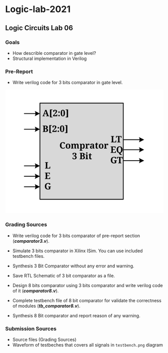 # Logic-lab-2021

## Logic Circuits Lab 06

### Goals

- How describle comparator in gate level?
- Structural implementation in Verilog

### Pre-Report
* Write verilog code for 3 bits comparator in gate level.

![ENCODER, DECODER, MULTIPLEXER](./raw/comparator3.svg)

### Grading Sources

* Write verilog code for 3 bits comparator of pre-report section (***comparator3.v***).

* Simulate 3 bits comparator in Xilinx ISim. You can use included testbench files.

* Synthesis 3 Bit Comparator without any error and warning.

* Save RTL Schematic of 3 bit comparator as a file.

* Design 8 bits comparator using 3 bits comparator and write verilog code of it (***comparator8.v***).

* Complete testbench file of 8 bit comparator for validate the correctness of modules (***tb_comparator8.v***).

* Synthesis 8 Bit comparator and report reason of any warning.

### Submission Sources
* Source files (Grading Sources)
* Waveform of testbeches that covers all signals in `testbench.png` diagram
